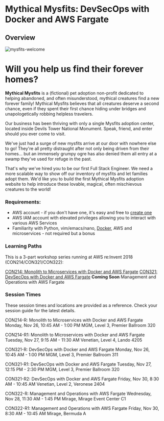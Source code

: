 # Mythical Mysfits: DevSecOps with Docker and AWS Fargate

## Overview
![mysfits-welcome](/images/mysfits-welcome.png)

# Will you help us find their forever homes?

**Mythical Mysfits** is a (fictional) pet adoption non-profit dedicated to helping abandoned, and often misunderstood, mythical creatures find a new forever family! Mythical Mysfits believes that all creatures deserve a second chance, even if they spent their first chance hiding under bridges and unapologetically robbing helpless travelers.

Our business has been thriving with only a single Mysfits adoption center, located inside Devils Tower National Monument. Speak, friend, and enter should you ever come to visit.

We've just had a surge of new mysfits arrive at our door with nowhere else to go! They're all pretty distraught after not only being driven from their homes... but an immensely grumpy ogre has also denied them all entry at a swamp they've used for refuge in the past.

That's why we've hired you to be our first Full Stack Engineer. We need a more scalable way to show off our inventory of mysfits and let families adopt them. We'd like you to build the first Mythical Mysfits adoption website to help introduce these lovable, magical, often mischievous creatures to the world!

### Requirements:
* AWS account - if you don't have one, it's easy and free to [create one](https://aws.amazon.com/)
* AWS IAM account with elevated privileges allowing you to interact with various AWS Services
* Familiarity with Python, vim/emacs/nano, [Docker](https://www.docker.com/), AWS and microservices - not required but a bonus

### Learning Paths

This is a 3-part workshop series running at AWS re:Invent 2018 (CON214/CON321/CON322):

[CON214: Monolith to Microservices with Docker and AWS Fargate](workshop-1/)
[CON321: DevSecOps with Docker and AWS Fargate](workshop-2/)
**Coming Soon** Management and Operations with AWS Fargate

### Session Times

These session times and locations are provided as a reference. Check your session guide for the latest details.

CON214-R: Monolith to Microservices with Docker and AWS Fargate
Monday, Nov 26, 10:45 AM - 1:00 PM
MGM, Level 3, Premier Ballroom 320

CON214-R1: Monolith to Microservices with Docker and AWS Fargate
Tuesday, Nov 27, 9:15 AM - 11:30 AM
Venetian, Level 4, Lando 4205

CON321-R: DevSecOps with Docker and AWS Fargate
Monday, Nov 26, 10:45 AM - 1:00 PM
MGM, Level 3, Premier Ballroom 311

CON321-R1: DevSecOps with Docker and AWS Fargate
Tuesday, Nov 27, 12:15 PM - 2:30 PM
MGM, Level 3, Premier Ballroom 320

CON321-R2: DevSecOps with Docker and AWS Fargate
Friday, Nov 30, 8:30 AM - 10:45 AM
Venetian, Level 2, Veronese 2404

CON322-R: Management and Operations with AWS Fargate
Wednesday, Nov 28, 11:30 AM - 1:45 PM
Mirage, Mirage Event Center C1

CON322-R1: Management and Operations with AWS Fargate
Friday, Nov 30, 8:30 AM - 10:45 AM
Mirage, Bermuda A

